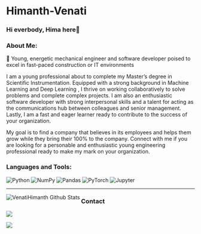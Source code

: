 # Himanth-Venati
 ### Hi everbody, Hima here👋
### About Me:

👨 Young, energetic mechanical engineer and software developer poised to excel in fast-paced construction or IT environments

I am a young professional about to complete my Master’s degree in Scientific Instrumentation.
Equipped with a strong background in Machine Learning and
Deep Learning , I thrive on working collaboratively to solve problems and
complete complex projects. I am also an enthusiastic software developer with
strong interpersonal skills and a talent for acting as the communications
hub between colleagues and senior management. Lastly, I am a fast and eager
learner ready to contribute to the success of your organization.

My goal is to find a company that believes in its employees and helps them grow while they bring their 100% to the company.
Connect with me if you are looking for a personable and enthusiastic young
engineering professional ready to make my mark on your organization.



### Languages and Tools:

<img alt="Python" src="https://img.shields.io/badge/python%20-%2314354C.svg?&style=for-the-badge&logo=python&logoColor=white"/> <img alt="NumPy" src="https://img.shields.io/badge/numpy%20-%23013243.svg?&style=for-the-badge&logo=numpy&logoColor=white" />
<img alt="Pandas" src="https://img.shields.io/badge/pandas%20-%23150458.svg?&style=for-the-badge&logo=pandas&logoColor=white" />
<img alt="PyTorch" src="https://img.shields.io/badge/PyTorch%20-%23EE4C2C.svg?&style=for-the-badge&logo=PyTorch&logoColor=white" />
<img alt="Jupyter" src="https://img.shields.io/badge/Jupyter%20-%23F37626.svg?&style=for-the-badge&logo=Jupyter&logoColor=white" />




---
<!-- BLOG-POST-LIST:END -->

<img align="left" alt="VenatiHimanth Github Stats" src="https://github-readme-stats.vercel.app/api?username=VenatiHimanth&show_icons=true&hide_border=true" />





### Contact

  <a href="mailto:himanth.venati9@gmail.com?subjetc=Github Contact">
    <img src="https://img.shields.io/badge/Gmail-D14836?style=for-the-badge&logo=gmail&logoColor=white" />
  </a>
  
  [![](https://img.shields.io/badge/LinkedIn-0077B5?style=for-the-badge&logo=linkedin&logoColor=white)](https://www.linkedin.com/in/himanthvenati/)


<!--
**VenatiHimanth/VenatiHimanth** is a ✨ _special_ ✨ repository because its `README.md` (this file) appears on your GitHub profile.
